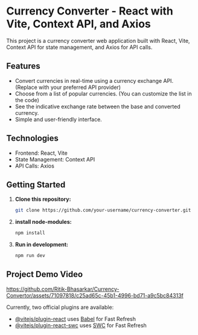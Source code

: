 # Currency Converter - React with Vite, Context API, and Axios

This project is a currency converter web application built with React, Vite, Context API for state management, and Axios for API calls.

## Features

- Convert currencies in real-time using a currency exchange API. (Replace with your preferred API provider)
- Choose from a list of popular currencies. (You can customize the list in the code)
- See the indicative exchange rate between the base and converted currency.
- Simple and user-friendly interface.

## Technologies

- Frontend: React, Vite
- State Management: Context API
- API Calls: Axios

## Getting Started

1. **Clone this repository:**

   ```bash
   git clone https://github.com/your-username/currency-converter.git

2. **install node-modules:**

   ```bash
   npm install

3. **Run in development:**

   ```bash
   npm run dev

## Project Demo Video



https://github.com/Ritik-Bhasarkar/Currency-Convertor/assets/71097818/c25ad65c-45b1-4996-bd71-a9c5bc84313f


  

Currently, two official plugins are available:

- [@vitejs/plugin-react](https://github.com/vitejs/vite-plugin-react/blob/main/packages/plugin-react/README.md) uses [Babel](https://babeljs.io/) for Fast Refresh
- [@vitejs/plugin-react-swc](https://github.com/vitejs/vite-plugin-react-swc) uses [SWC](https://swc.rs/) for Fast Refresh
